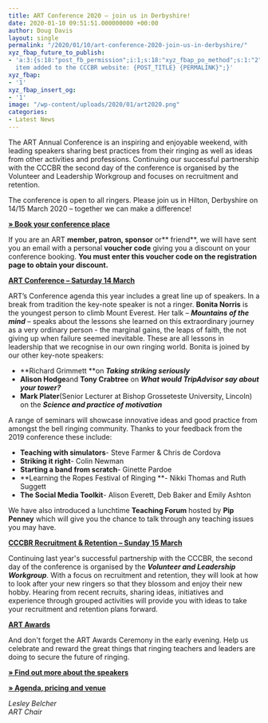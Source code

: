 ```yaml
---
title: ART Conference 2020 – join us in Derbyshire!
date: 2020-01-10 09:51:51.000000000 +00:00
author: Doug Davis
layout: single
permalink: "/2020/01/10/art-conference-2020-join-us-in-derbyshire/"
xyz_fbap_future_to_publish:
- 'a:3:{s:18:"post_fb_permission";i:1;s:18:"xyz_fbap_po_method";s:1:"2";s:16:"xyz_fbap_message";s:62:"News
  item added to the CCCBR website: {POST_TITLE} {PERMALINK}";}'
xyz_fbap:
- '1'
xyz_fbap_insert_og:
- '1'
image: "/wp-content/uploads/2020/01/art2020.png"
categories:
- Latest News
---
```

The ART Annual Conference is an inspiring and enjoyable weekend, with leading speakers sharing best practices from their ringing as well as ideas from other activities and professions. Continuing our successful partnership with the CCCBR the second day of the conference is organised by the Volunteer and Leadership Workgroup and focuses on recruitment and retention.

The conference is open to all ringers. Please join us in Hilton, Derbyshire on 14/15 March 2020 – together we can make a difference!

<a href="http://events.bellringing.org/conference2020" target="_blank" rel="noopener noreferrer"><strong>» Book your conference place</strong></a>

If you are an ART **member, patron, sponsor** or** friend**, we will have sent you an email with a personal **voucher code** giving you a discount on your conference booking. **You must enter this voucher code on the registration page to obtain your discount.**

<span style="text-decoration: underline;"><strong>ART Conference – Saturday 14 March</strong></span>

ART’s Conference agenda this year includes a great line up of speakers. In a break from tradition the key-note speaker is not a ringer. **Bonita Norris** is the youngest person to climb Mount Everest. Her talk – **_Mountains of the mind_** – speaks about the lessons she learned on this extraordinary journey as a very ordinary person - the marginal gains, the leaps of faith, the not giving up when failure seemed inevitable. These are all lessons in leadership that we recognise in our own ringing world. Bonita is joined by our other key-note speakers:

  * **Richard Grimmett **on **_Taking striking seriously_**
  * **Alison Hodge**and **Tony Crabtree** on **_What would TripAdvisor say about your tower?_**
  * **Mark Plater**(Senior Lecturer at Bishop Grosseteste University, Lincoln) on the **_Science and practice of motivation_**

A range of seminars will showcase innovative ideas and good practice from amongst the bell ringing community. Thanks to your feedback from the 2019 conference these include:

  * **Teaching with simulators**- Steve Farmer & Chris de Cordova
  * **Striking it right**- Colin Newman
  * **Starting a band from scratch**- Ginette Pardoe
  * **Learning the Ropes Festival of Ringing **- Nikki Thomas and Ruth Suggett
  * **The Social Media Toolkit**- Alison Everett, Deb Baker and Emily Ashton

We have also introduced a lunchtime **Teaching Forum** hosted by **Pip Penney** which will give you the chance to talk through any teaching issues you may have.

<span style="text-decoration: underline;"><strong>CCCBR Recruitment & Retention – Sunday 15 March</strong></span>

Continuing last year&apos;s successful partnership with the CCCBR, the second day of the conference is organised by the **_Volunteer and Leadership Workgroup_**. With a focus on recruitment and retention, they will look at how to look after your new ringers so that they blossom and enjoy their new hobby. Hearing from recent recruits, sharing ideas, initiatives and experience through grouped activities will provide you with ideas to take your recruitment and retention plans forward.

<span style="text-decoration: underline;"><strong>ART Awards</strong></span>

And don&apos;t forget the ART Awards Ceremony in the early evening. Help us celebrate and reward the great things that ringing teachers and leaders are doing to secure the future of ringing.

<a href="http://ringingteachers.org/news/ART-Conference" target="_blank" rel="noopener noreferrer"><strong>» Find out more about the speakers</strong></a>

<a href="http://ringingteachers.org/download_file/view/1558/1247" target="_blank" rel="noopener noreferrer"><strong>» Agenda, pricing and venue</strong></a>

_Lesley Belcher_  
_ART Chair_
